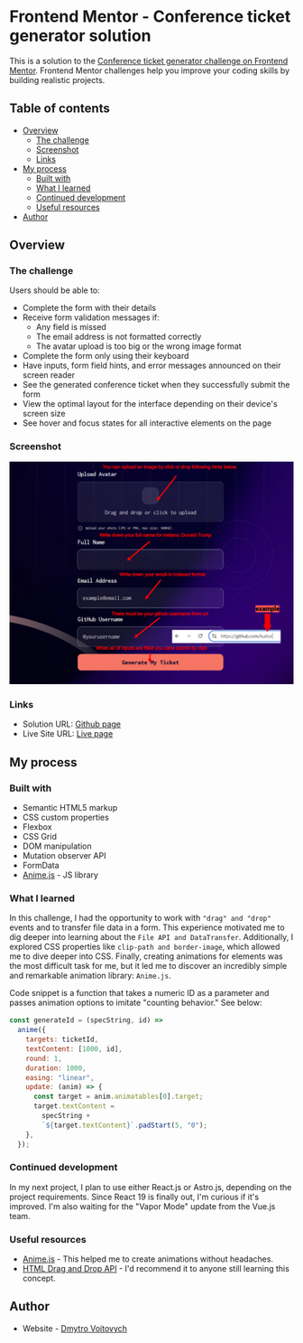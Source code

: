 # Frontend Mentor - Conference ticket generator solution

This is a solution to the [Conference ticket generator challenge on Frontend Mentor](https://www.frontendmentor.io/challenges/conference-ticket-generator-oq5gFIU12w). Frontend Mentor challenges help you improve your coding skills by building realistic projects.

## Table of contents

- [Overview](#overview)
  - [The challenge](#the-challenge)
  - [Screenshot](#screenshot)
  - [Links](#links)
- [My process](#my-process)
  - [Built with](#built-with)
  - [What I learned](#what-i-learned)
  - [Continued development](#continued-development)
  - [Useful resources](#useful-resources)
- [Author](#author)

## Overview

### The challenge

Users should be able to:

- Complete the form with their details
- Receive form validation messages if:
  - Any field is missed
  - The email address is not formatted correctly
  - The avatar upload is too big or the wrong image format
- Complete the form only using their keyboard
- Have inputs, form field hints, and error messages announced on their screen reader
- See the generated conference ticket when they successfully submit the form
- View the optimal layout for the interface depending on their device's screen size
- See hover and focus states for all interactive elements on the page

### Screenshot

![](./screenshot.jpg)

### Links

- Solution URL: [Github page](https://github.com/DmytroVoitovych/Conference-ticket)
- Live Site URL: [Live page](https://dmytrovoitovych.github.io/Conference-ticket/)

## My process

### Built with

- Semantic HTML5 markup
- CSS custom properties
- Flexbox
- CSS Grid
- DOM manipulation
- Mutation observer API
- FormData
- [Anime.js](https://animejs.com/) - JS library

### What I learned

In this challenge, I had the opportunity to work with `"drag" and "drop"` events and to transfer file data in a form. This experience motivated me to dig deeper into learning about the `File API and DataTransfer`.
Additionally, I explored CSS properties like `clip-path and border-image`,
which allowed me to dive deeper into CSS.
Finally, creating animations for elements was the most difficult task for me, but it led me to discover an incredibly simple and remarkable animation library: `Anime.js`.

Code snippet is a function that takes a numeric ID as a parameter and
passes animation options to imitate "counting behavior."
See below:

```js
const generateId = (specString, id) =>
  anime({
    targets: ticketId,
    textContent: [1000, id],
    round: 1,
    duration: 1000,
    easing: "linear",
    update: (anim) => {
      const target = anim.animatables[0].target;
      target.textContent =
        specString +
        `${target.textContent}`.padStart(5, "0");
    },
  });
```

### Continued development

In my next project, I plan to use either React.js or Astro.js, depending on the project requirements. Since React 19 is finally out, I'm curious if it's improved. I'm also waiting for the "Vapor Mode" update from the Vue.js team.

### Useful resources

- [Anime.js](https://animejs.com/) - This helped me to create animations without headaches.
- [HTML Drag and Drop API](https://developer.mozilla.org/en-US/docs/Web/API/HTML_Drag_and_Drop_API) - I'd recommend it to anyone still learning this concept.

## Author

- Website - [Dmytro Voitovych](https://portfolio-dmytrovoitovych.vercel.app/)
